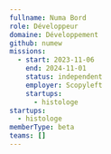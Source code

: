 ```yaml
---
fullname: Numa Bord
role: Développeur
domaine: Développement
github: numew
missions:
  - start: 2023-11-06
    end: 2024-11-01
    status: independent
    employer: Scopyleft
    startups:
      - histologe
startups:
  - histologe
memberType: beta
teams: []
---
```

